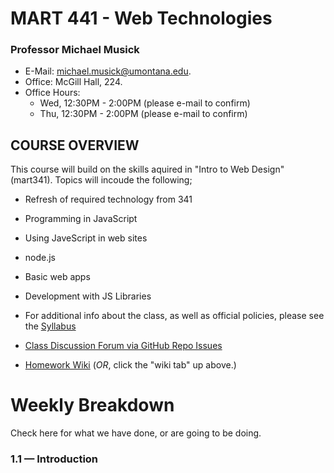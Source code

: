 # MART 441 - Web Technologies

### Professor Michael Musick

- E-Mail: [michael.musick@umontana.edu](mailto:michael.musick@umontana.edu).
- Office: McGill Hall, 224.
- Office Hours:
    - Wed, 12:30PM - 2:00PM (please e-mail to confirm)
    - Thu, 12:30PM - 2:00PM (please e-mail to confirm)



## COURSE OVERVIEW
This course will build on the skills aquired in "Intro to Web Design" (mart341). Topics will incoude the following;

- Refresh of required technology from 341
- Programming in JavaScript
- Using JaveScript in web sites
- node.js
- Basic web apps
- Development with JS Libraries

- For additional info about the class, as well as official policies, please see the [Syllabus](https://github.com/Montana-Media-Arts/441-web-technologies/tree/master/_syllabus)
- [Class Discussion Forum via GitHub Repo Issues](https://github.com/Montana-Media-Arts/441-web-technologies/issues)
- [Homework Wiki](https://github.com/Montana-Media-Arts/441-web-technologies/wiki) (_OR_, click the "wiki tab" up above.)



# Weekly Breakdown
Check here for what we have done, or are going to be doing.

### 1.1 — Introduction
